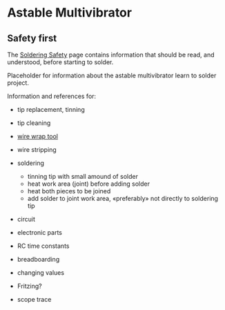 # Astable Multivibrator

## Safety first

The [Soldering Safety](https://github.com/WCRSyyc/diy-blinky-bot/wiki/Soldering-Safety) page contains information that should be read, and understood, before starting to solder.

Placeholder for information about the astable multivibrator learn to solder project.

Information and references for:
* tip replacement, tinning
* tip cleaning
* [wire wrap tool](https://github.com/WCRSyyc/diy-blinky-bot/wiki/wirewrap-tool)
* wire stripping
* soldering
  * tinning tip with small amound of solder
  * heat work area (joint) before adding solder
  * heat both pieces to be joined
  * add solder to joint work area, «preferably» not directly to soldering tip

* circuit
* electronic parts
* RC time constants
* breadboarding
* changing values
* Fritzing?
* scope trace
